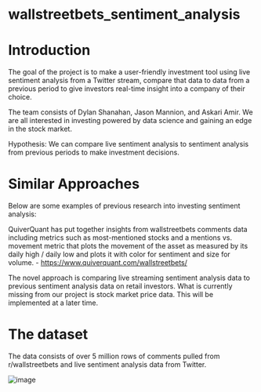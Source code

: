 # wallstreetbets_sentiment_analysis

# Introduction
The goal of the project is to make a user-friendly investment tool using live sentiment analysis from a Twitter stream, compare that data to data from a previous period to give investors real-time insight into a company of their choice.  

The team consists of Dylan Shanahan, Jason Mannion, and Askari Amir.  We are all interested in investing powered by data science and gaining an edge in the stock market.  

Hypothesis: We can compare live sentiment analysis to sentiment analysis from previous periods to make investment decisions.

# Similar Approaches
Below are some examples of previous research into investing sentiment analysis:

QuiverQuant has put together insights from wallstreetbets comments data including metrics such as most-mentioned stocks and a mentions vs. movement metric that plots the movement of the asset as measured by its daily high / daily low and plots it with color for sentiment and size for volume. - https://www.quiverquant.com/wallstreetbets/

The novel approach is comparing live streaming sentiment analysis data to previous sentiment analysis data on retail investors.  What is currently missing from our project is stock market price data.  This will be implemented at a later time.

# The dataset
The data consists of over 5 million rows of comments pulled from r/wallstreetbets and live sentiment analysis data from Twitter.


![image](https://user-images.githubusercontent.com/62728362/137428615-6e8ddc85-00ab-4960-a592-fc998932d688.png)


